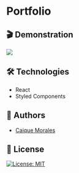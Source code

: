 # Portfolio

## 🎬 Demonstration

<img src="https://imgur.com/Q7tPs04.png" />

## 🛠 Technologies

- React
- Styled Components
  
## 👤 Authors

- [Caique Morales](https://www.caiquemorales.com)


## 🪪 License

[![License: MIT](https://img.shields.io/badge/License-MIT-yellow.svg)](https://opensource.org/licenses/MIT)
